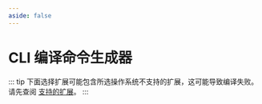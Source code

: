 ```yaml
---
aside: false
---
```


<script setup lang="ts">
import CliGenerator from "../../.vitepress/components/CliGenerator.vue";
</script>

# CLI 编译命令生成器

::: tip
下面选择扩展可能包含所选操作系统不支持的扩展，这可能导致编译失败。请先查阅 [支持的扩展](./extensions)。
:::

<cli-generator lang="zh" />
